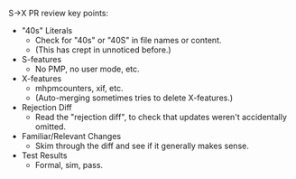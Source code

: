 S->X PR review key points:

* "40s" Literals
    * Check for "40s" or "40S" in file names or content.
    * (This has crept in unnoticed before.)
* S-features
    * No PMP, no user mode, etc.
* X-features
    * mhpmcounters, xif, etc.
    * (Auto-merging sometimes tries to delete X-features.)
* Rejection Diff
    * Read the "rejection diff", to check that updates weren't accidentally omitted.
* Familiar/Relevant Changes
    * Skim through the diff and see if it generally makes sense.
* Test Results
    * Formal, sim, pass.
